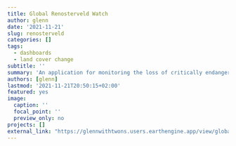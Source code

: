 ```yaml
---
title: Global Renosterveld Watch
author: glenn
date: '2021-11-21'
slug: renosterveld
categories: []
tags:
  - dashboards
  - land cover change
subtitle: ''
summary: 'An application for monitoring the loss of critically endangered Renosterveld shrubland - updated every 10 days'
authors: [glenn]
lastmod: '2021-11-21T20:50:15+02:00'
featured: yes
image:
  caption: ''
  focal_point: ''
  preview_only: no
projects: []
external_link: "https://glennwithtwons.users.earthengine.app/view/global-renosterveld-watch"
---
```


